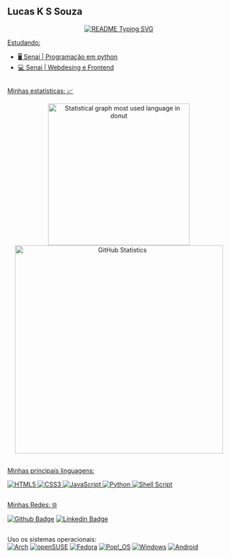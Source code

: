 ## Lucas K S Souza
<p align="center">
  <a href="https://git.io/typing-svg">
  <img src="https://readme-typing-svg.demolab.com/?&center=true&vCenter=true&pause=750&lines=Bem-vindos!+Devs👋;Amo+aprender+🤓;Aprendamos+juntos+🙂" alt="README Typing SVG">
</p>

Estudando: <br>
 - 🖥️ Senai | Programação em python <br>
 - 💻 Senai | Webdesing e Frontend  <br>

##

Minhas estatísticas: 📈

<div align="center">
  <a href="https://github.com/ls1w/">
  <img width="320em" src="https://github-readme-stats.vercel.app/api/top-langs/?username=ls1w&theme=transparent&layout=donut" alt="Statistical graph most used language in donut"/>
  <img width="470em" src="https://github-readme-stats.vercel.app/api?username=ls1w&show_icons=true&theme=transparent" alt="GitHub Statistics"/>
</div>

##


Minhas principais linguagens:

 ![HTML5](https://img.shields.io/badge/html5-%23E34F26.svg?style=flat&logo=html5&logoColor=white) 
 ![CSS3](https://img.shields.io/badge/css3-%231572B6.svg?style=flat&logo=css3&logoColor=white) 
 ![JavaScript](https://img.shields.io/badge/javascript-%23323330.svg?style=flat&logo=javascript&logoColor=%23F7DF1E)
 ![Python](https://img.shields.io/badge/python-3670A0?style=flat&logo=python&logoColor=ffdd54)
 ![Shell Script](https://img.shields.io/badge/shell_script-%23121011.svg?style=flat&logo=gnu-bash&logoColor=white)

##
 
Minhas Redes: 🌐

[![Github Badge](https://img.shields.io/badge/-Github-000?style=flat&logo=Github&logoColor=white&link=https://github.com/ls1w)](https://github.com/ls1w)
[![Linkedin Badge](https://img.shields.io/badge/-LinkedIn-blue?style=flat&logo=Linkedin&logoColor=white&link=https://www.linkedin.com/in/ls1w/)](https://www.linkedin.com/in/ls1w/)

##

Uso os sistemas operacionais: <br>
[![Arch](https://img.shields.io/badge/Arch%20Linux-1793D1?logo=arch-linux&logoColor=fff&style=flat)](https://archlinux.org/)
[![openSUSE](https://img.shields.io/badge/openSUSE-%2364B345?style=flat&logo=openSUSE&logoColor=white&link=https://www.opensuse.org/)](https://www.opensuse.org/)
[![Fedora](https://img.shields.io/badge/Fedora-294172?style=flat&logo=fedora&logoColor=white)](https://www.fedoraproject.org/)
[![Pop!\_OS](https://img.shields.io/badge/Pop!_OS-48B9C7?style=flat&logo=Pop!_OS&logoColor=white)](https://pop.system76.com/)
[![Windows](https://img.shields.io/badge/Windows-0078D6?style=flat&logo=windows&logoColor=white)](https://www.microsoft.com/pt-br/windows/)
[![Android](https://img.shields.io/badge/Android-3DDC84?style=flat&logo=android&logoColor=white)](https://www.android.com/)
